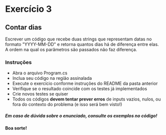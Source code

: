 # Exercício 3
## Contar dias

Escrever um código que recebe duas strings que representam datas no formato "YYYY-MM-DD" e retorna quantos dias há de diferença entre elas. A ordem na qual os parâmetros são passados não faz diferença. 

### Instruções
- Abra o arquivo Program.cs
- Inclua seu código na região assinalada
- Execute o exercício conforme instruções do README da pasta anterior
- Verifique se o resultado coincide com os testes já implementados
- Crie novos testes se quiser
- Todos os códigos **devem tentar prever erros** de inputs vazios, nulos, ou fora do contexto do problema (e isso será bem visto!)

##### Em caso de dúvida sobre o enunciado, consulte os exemplos no código!



**Boa sorte!**


